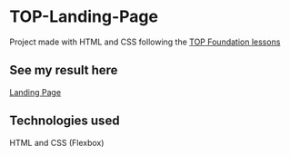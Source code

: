 # TOP-Landing-Page

Project made with HTML and CSS following the <a href="https://www.theodinproject.com/" target="_blank" rel="noopener noreferrer">TOP Foundation lessons</a>

## See my result here

 <a href="https://kfontana.github.io/landing-page" target="_blank" rel="noopener noreferrer">Landing Page</a>

## Technologies used

 HTML and CSS (Flexbox)

